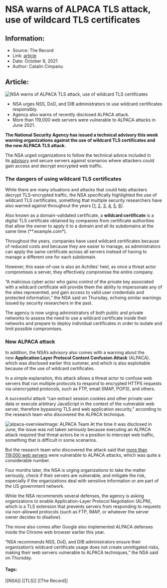 # NSA warns of ALPACA TLS attack, use of wildcard TLS certificates
### 

## Information:
+ Source: The Record
+ Link: [article](https://therecord.media/nsa-warns-of-alpaca-tls-attack-use-of-wildcard-tls-certificates/)
+ Date: October 8, 2021
+ Author: Catalin Cimpanu


## Article:
![NSA warns of ALPACA TLS attack, use of wildcard TLS certificates](https://therecord.media/wp-content/uploads/2021/10/Alpaca-attack.png)

* NSA urges NSS, DoD, and DIB administrators to use wildcard certificates responsibly.
* Agency also warns of recently disclosed ALPACA attack.
* More than 119,000 web servers were vulnerable to ALPACA attacks in June 2021.


**The National Security Agency has issued a technical advisory this week warning organizations against the use of wildcard TLS certificates and the new ALPACA TLS attack.**


The NSA urged organizations to follow the technical advice included in its [advisory](https://www.nsa.gov/Press-Room/Press-Releases-Statements/Press-Release-View/Article/2804293/avoid-dangers-of-wildcard-tls-certificates-the-alpaca-technique/) and secure servers against scenarios where attackers could gain access and decrypt encrypted web traffic.


### The dangers of using wildcard TLS certificates


While there are many situations and attacks that could help attackers decrypt TLS-encrypted traffic, the NSA specifically highlighted the use of wildcard TLS certificates, something that multiple security researchers have also warned against throughout the years [[1](https://blog.nameshield.com/blog/2020/11/05/the-dangers-of-wildcard-certificates/), [2](https://www.venafi.com/blog/wildcard-certificates-make-encryption-easier-but-less-secure), [3](https://www.packetlabs.net/wildcard-certificates/), [4](https://blog.sean-wright.com/wildcard-certs-not-quite-the-star/), [5](https://gist.github.com/joepie91/7e5cad8c0726fd6a5e90360a754fc568), [6](https://www.tbs-certificates.co.uk/FAQ/en/205.html)].


Also known as a domain-validated certificate, a **wildcard certificate** is a digital TLS certificate obtained by companies from certificate authorities that allow the owner to apply it to a domain and all its subdomains at the same time (**.example.com*).


Throughout the years, companies have used wildcard certificates because of reduced costs and because they are easier to manage, as administrators can apply the same certificate across all servers instead of having to manage a different one for each subdomain.


However, this ease-of-use is also an Achilles’ heel, as once a threat actor compromises a server, they effectively compromise the entire company.


“A malicious cyber actor who gains control of the private key associated with a wildcard certificate will provide them the ability to impersonate any of the sites represented, and gain access to valid user credentials and protected information,” the NSA said on Thursday, echoing similar warnings issued by security researchers in the past.


The agency is now urging administrators of both public and private networks to assess the need to use a wildcard certificate inside their networks and prepare to deploy individual certificates in order to isolate and limit possible compromises.


### New ALPACA attack


In addition, the NSA’s advisory also comes with a warning about the new **Application Layer Protocol Content Confusion Attack** (ALPACA), which was disclosed earlier this summer, and which is also exploitable because of the use of wildcard certificates.


In a simple explanation, this attack allows a threat actor to confuse web servers that run multiple protocols to respond to encrypted HTTPS requests via unencrypted protocols, such as FTP, email (IMAP, POP3), and others.


A successful attack “can extract session cookies and other private user data or execute arbitrary JavaScript in the context of the vulnerable web server, therefore bypassing TLS and web application security,” according to the research team who discovered the ALPACA technique.


![alpaca-overview](https://www-therecord.recfut.com/wp-content/uploads/2021/10/alpaca-overview.png)Image: ALPACA Team
At the time it was disclosed in June, the issue was not taken seriously because executing an ALPACA attack required that threat actors be in a position to intercept web traffic, something that is difficult in some scenarios.


But the research team who discovered the attack said that [more than 119,000 web servers](https://alpaca-attack.com/) were vulnerable to ALPACA attacks, which was quite a considerable number.


Four months later, the NSA is urging organizations to take the matter seriously, check if their servers are vulnerable, and mitigate the risk, especially if the organizations deal with sensitive information or are part of the US government network.


While the NSA recommends several defenses, the agency is asking organizations to enable Application-Layer Protocol Negotiation (ALPN), which is a TLS extension that prevents servers from responding to requests via non-allowed protocols (such as FTP, IMAP, or whatever the server owner decides to disallow).


The move also comes after Google also implemented ALPACA defenses inside the Chrome web browser earlier this year.





“NSA recommends NSS, DoD, and DIB administrators ensure their organization’s wildcard certificate usage does not create unmitigated risks, making their web servers vulnerable to ALPACA techniques,” the NSA said on Thursday.





#### Tags:
[[NSA]] [[TLS]] [[The Record]]
